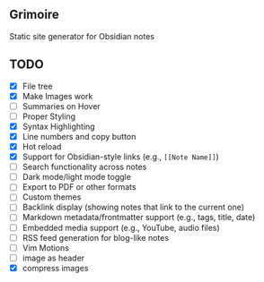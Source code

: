 ## Grimoire
Static site generator for Obsidian notes

## TODO
- [x] File tree
- [x] Make Images work
- [ ] Summaries on Hover
- [ ] Proper Styling
- [x] Syntax Highlighting 
- [x] Line numbers and copy button
- [x] Hot reload
- [x] Support for Obsidian-style links (e.g., `[[Note Name]]`)
- [ ] Search functionality across notes
- [ ] Dark mode/light mode toggle
- [ ] Export to PDF or other formats
- [ ] Custom themes
- [ ] Backlink display (showing notes that link to the current one)
- [ ] Markdown metadata/frontmatter support (e.g., tags, title, date)
- [ ] Embedded media support (e.g., YouTube, audio files)
- [ ] RSS feed generation for blog-like notes
- [ ] Vim Motions
- [ ] image as header
- [x] compress images
